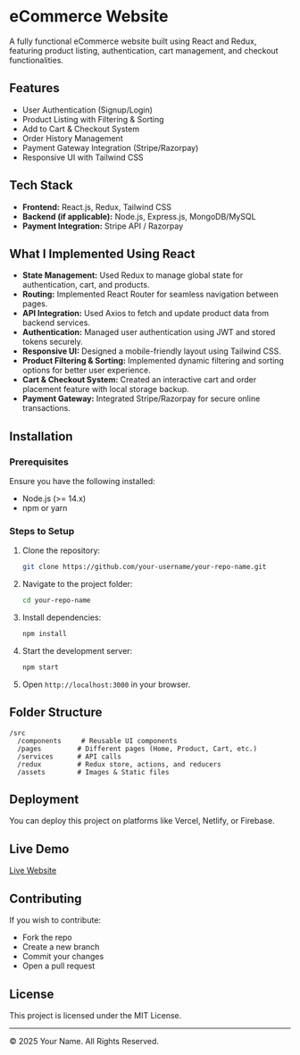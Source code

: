 # eCommerce Website

A fully functional eCommerce website built using React and Redux, featuring product listing, authentication, cart management, and checkout functionalities.

## Features
- User Authentication (Signup/Login)
- Product Listing with Filtering & Sorting
- Add to Cart & Checkout System
- Order History Management
- Payment Gateway Integration (Stripe/Razorpay)
- Responsive UI with Tailwind CSS

## Tech Stack
- **Frontend:** React.js, Redux, Tailwind CSS
- **Backend (if applicable):** Node.js, Express.js, MongoDB/MySQL
- **Payment Integration:** Stripe API / Razorpay

## What I Implemented Using React
- **State Management:** Used Redux to manage global state for authentication, cart, and products.
- **Routing:** Implemented React Router for seamless navigation between pages.
- **API Integration:** Used Axios to fetch and update product data from backend services.
- **Authentication:** Managed user authentication using JWT and stored tokens securely.
- **Responsive UI:** Designed a mobile-friendly layout using Tailwind CSS.
- **Product Filtering & Sorting:** Implemented dynamic filtering and sorting options for better user experience.
- **Cart & Checkout System:** Created an interactive cart and order placement feature with local storage backup.
- **Payment Gateway:** Integrated Stripe/Razorpay for secure online transactions.

## Installation

### Prerequisites
Ensure you have the following installed:
- Node.js (>= 14.x)
- npm or yarn

### Steps to Setup
1. Clone the repository:
   ```bash
   git clone https://github.com/your-username/your-repo-name.git
   ```
2. Navigate to the project folder:
   ```bash
   cd your-repo-name
   ```
3. Install dependencies:
   ```bash
   npm install
   ```
4. Start the development server:
   ```bash
   npm start
   ```
5. Open `http://localhost:3000` in your browser.

## Folder Structure
```
/src
  /components     # Reusable UI components
  /pages         # Different pages (Home, Product, Cart, etc.)
  /services      # API calls
  /redux         # Redux store, actions, and reducers
  /assets        # Images & Static files
```

## Deployment
You can deploy this project on platforms like Vercel, Netlify, or Firebase.

## Live Demo
[Live Website](https://your-live-demo-link)

## Contributing
If you wish to contribute:
- Fork the repo
- Create a new branch
- Commit your changes
- Open a pull request

## License
This project is licensed under the MIT License.

---

© 2025 Your Name. All Rights Reserved.
